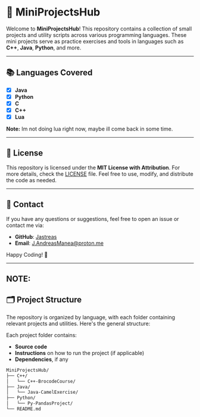 # 🚀 **MiniProjectsHub**

Welcome to **MiniProjectsHub**! This repository contains a collection of small projects and utility scripts across various programming languages. These mini projects serve as practice exercises and tools in languages such as **C++**, **Java**, **Python**, and more.

---

## 📚 **Languages Covered**

- [x] **Java**
- [x] **Python**
- [x] **C**
- [x] **C++**
- [x] **Lua**

**Note:**
Im not doing lua right now, maybe ill come back in some time.

---

## 📄 **License**

This repository is licensed under the **MIT License with Attribution**. For more details, check the [LICENSE](LICENSE.md) file. Feel free to use, modify, and distribute the code as needed.

---

## 📝 **Contact**

If you have any questions or suggestions, feel free to open an issue or contact me via:
- **GitHub**: [Jastreas](https://github.com/Jastreas)
- **Email**: J.AndreasManea@proton.me

Happy Coding! 🎉

---

## **NOTE**:
## 🗂 **Project Structure**

The repository is organized by language, with each folder containing relevant projects and utilities. Here's the general structure:

Each project folder contains:
- **Source code**
- **Instructions** on how to run the project (if applicable)
- **Dependencies**, if any

```bash
MiniProjectsHub/
├── C++/
│   └── C++-BrocodeCourse/
├── Java/
│   └── Java-CamelExercise/
├── Python/
│   └── Py-PandasProject/
└── README.md
